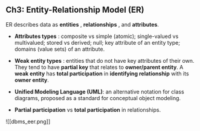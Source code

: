 ## Ch3: Entity-Relationship Model (ER)

ER describes data as **entities** , **relationships** , and **attributes**.

- **Attributes types** : composite vs simple (atomic); single-valued vs multivalued; stored vs derived; null; key attribute of an entity type; domains (value sets) of an attribute.

- **Weak entity types** : entities that do not have key attributes of their own. They tend to have **partial key** that relates to **owner/parent entity**. A **weak entity** has **total participation** in **identifying relationship** with its **owner entity**.

- **Unified Modeling Language (UML)**: an alternative notation for class diagrams, proposed as a standard for conceptual object modeling.

- **Partial participation** vs **total participation** in relationships.

![[dbms_eer.png]]
